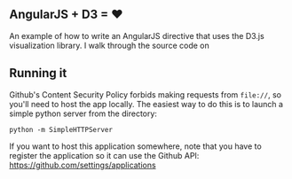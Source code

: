 ## AngularJS + D3 = ♥
An example of how to write an AngularJS directive that uses the D3.js visualization library. I walk through the source code on 

## Running it
Github's Content Security Policy forbids making requests from `file://`, so you'll need to host the app locally. The easiest way to do this is to launch a simple python server from the directory:

    python -m SimpleHTTPServer

If you want to host this application somewhere, note that you have to register the application so it can use the Github API: https://github.com/settings/applications